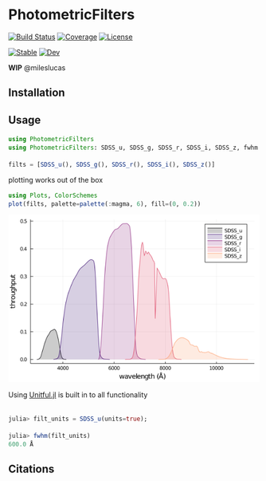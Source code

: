 # PhotometricFilters

[![Build Status](https://github.com/juliaastro/PhotometricFilters.jl/workflows/CI/badge.svg)](https://github.com/juliaastro/PhotometricFilters.jl/actions)
[![Coverage](https://codecov.io/gh/juliaastro/PhotometricFilters.jl/branch/master/graph/badge.svg)](https://codecov.io/gh/juliaastro/PhotometricFilters.jl)
[![License](https://img.shields.io/badge/License-MIT-yellow.svg)](https://opensource.org/licenses/MIT)

[![Stable](https://img.shields.io/badge/docs-stable-blue.svg)](https://juliaastro.org/PhotometricFilters/stable)
[![Dev](https://img.shields.io/badge/docs-dev-blue.svg)](https://juliaastro.github.io/PhotometricFilters.jl/dev)

**WIP** @mileslucas

## Installation

## Usage

```julia
using PhotometricFilters
using PhotometricFilters: SDSS_u, SDSS_g, SDSS_r, SDSS_i, SDSS_z, fwhm

filts = [SDSS_u(), SDSS_g(), SDSS_r(), SDSS_i(), SDSS_z()]
```

plotting works out of the box

```julia
using Plots, ColorSchemes
plot(filts, palette=palette(:magma, 6), fill=(0, 0.2))
```

![](sdss.png)

Using [Unitful.jl](https://github.com/painterqubits/Unitful.jl) is built in to all functionality

```julia

julia> filt_units = SDSS_u(units=true);

julia> fwhm(filt_units)
600.0 Å
```

## Citations
